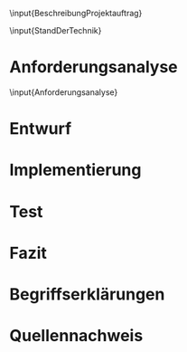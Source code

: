 
\input{BeschreibungProjektauftrag}

\input{StandDerTechnik}

# Anforderungsanalyse

\input{Anforderungsanalyse}

# Entwurf

# Implementierung

# Test

# Fazit

# Begriffserklärungen

# Quellennachweis
